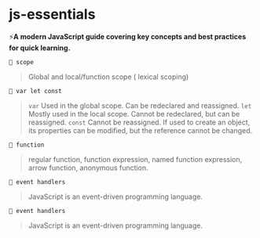 # js-essentials

⚡**A modern JavaScript guide covering key concepts and best practices for quick learning.**

`🔹 scope`

> Global and local/function scope ( lexical scoping)<br>

`🔹 var let const`

> `var` Used in the global scope. Can be redeclared and reassigned.
> `let` Mostly used in the local scope. Cannot be redeclared, but can be reassigned.
> `const` Cannot be reassigned. If used to create an object, its properties can be modified, but the reference cannot be changed.<br>

`🔹 function`

> regular function, function expression, named function expression, arrow function, anonymous function.<br>

`🔹 event handlers`

> JavaScript is an event-driven programming language.<br>

`🔹 event handlers`

> JavaScript is an event-driven programming language.<br>
